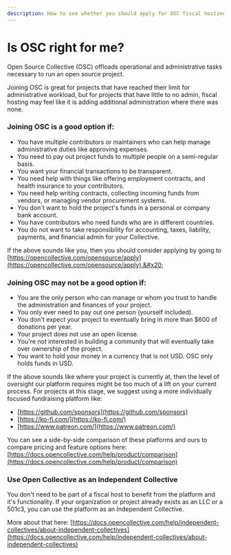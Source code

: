 ```yaml
---
description: How to see whether you should apply for OSC fiscal hosting or not.
---
```


# Is OSC right for me?

Open Source Collective (OSC) offloads operational and administrative tasks necessary to run an open source project.&#x20;

Joining OSC is great for projects that have reached their limit for administrative workload, but for projects that have little to no admin, fiscal hosting may feel like it is adding additional administration where there was none.

### Joining OSC is a good option if:

* You have multiple contributors or maintainers who can help manage administrative duties like approving expenses.
* You need to pay out project funds to multiple people on a semi-regular basis.
* You want your financial transactions to be transparent.
* You need help with things like offering employment contracts, and health insurance to your contributors.
* You need help writing contracts, collecting incoming funds from vendors, or managing vendor procurement systems.
* You don't want to hold the project's funds in a personal or company bank account.
* You have contributors who need funds who are in different countries.
* You do not want to take responsibility for accounting, taxes, liability, payments, and financial admin for your Collective.

If the above sounds like you, then you should consider applying by going to [https://opencollective.com/opensource/apply](https://opencollective.com/opensource/apply).&#x20;

### Joining OSC may not be a good option if:

* You are the only person who can manage or whom you trust to handle the administration and finances of your project.
* You only ever need to pay out one person (yourself included).
* You don't expect your project to eventually bring in more than $600 of donations per year.
* Your project does not use an open license.
* You're not interested in building a community that will eventually take over ownership of the project.
* You want to hold your money in a currency that is not USD. OSC only holds funds in USD.

If the above sounds like where your project is currently at, then the level of oversight our platform requires might be too much of a lift on your current process. For projects at this stage, we suggest using a more individually focused fundraising platform like:

* [https://github.com/sponsors](https://github.com/sponsors)
* [https://ko-fi.com/](https://ko-fi.com/)
* [https://www.patreon.com/](https://www.patreon.com/)

You can see a side-by-side comparison of these platforms and ours to compare pricing and feature options here: [https://docs.opencollective.com/help/product/comparison](https://docs.opencollective.com/help/product/comparison)

### Use Open Collective as an Independent Collective

You don't need to be part of a fiscal host to benefit from the platform and it's functionality. If your organization or project already exists as an LLC or a 501c3, you can use the platform as an Independent Collective.&#x20;

More about that here: [https://docs.opencollective.com/help/independent-collectives/about-independent-collectives](https://docs.opencollective.com/help/independent-collectives/about-independent-collectives)
